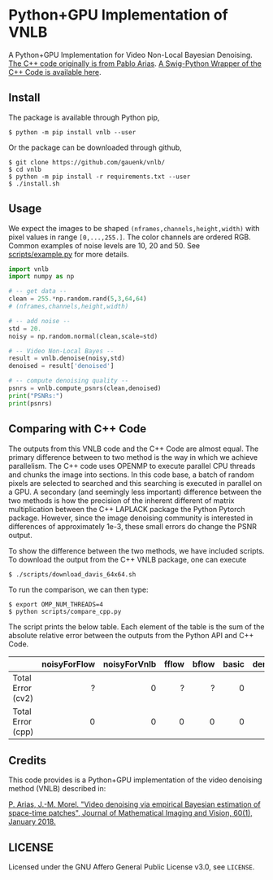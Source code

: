 Python+GPU Implementation of VNLB 
=========================================
A Python+GPU Implementation for Video Non-Local Bayesian Denoising. [The C++ code originally is from Pablo Arias](https://github.com/pariasm/vnlb). [A Swig-Python Wrapper of the C++ Code is available here](https://github.com/gauenk/svnlb).


Install
-------

The package is available through Python pip,

```
$ python -m pip install vnlb --user

```

Or the package can be downloaded through github,

```
$ git clone https://github.com/gauenk/vnlb/
$ cd vnlb
$ python -m pip install -r requirements.txt --user
$ ./install.sh
```

Usage
-----

We expect the images to be shaped `(nframes,channels,height,width)` with
pixel values in range `[0,...,255.]`. The color channels are ordered RGB. Common examples of noise levels are 10, 20 and 50. See [scripts/example.py](https://github.com/gauenk/pyvnlb/blob/master/scripts/example.py) for more details.

```python
import vnlb
import numpy as np

# -- get data --
clean = 255.*np.random.rand(5,3,64,64)
# (nframes,channels,height,width)

# -- add noise --
std = 20.
noisy = np.random.normal(clean,scale=std)

# -- Video Non-Local Bayes --
result = vnlb.denoise(noisy,std)
denoised = result['denoised']

# -- compute denoising quality --
psnrs = vnlb.compute_psnrs(clean,denoised)
print("PSNRs:")
print(psnrs)

```

Comparing with C++ Code
---

The outputs from this VNLB code and the C++ Code are almost equal. The primary difference between to two method is the way in which we achieve parallelism. The C++ code uses OPENMP to execute parallel CPU threads and chunks the image into sections. In this code base, a batch of random pixels are selected to searched and this searching is executed in parallel on a GPU. A secondary (and seemingly less important) difference between the two methods is how the precision of the inherent different of matrix multiplication between the C++ LAPLACK package the Python Pytorch package. However, since the image denoising community is interested in differences of approximately 1e-3, these small errors do change the PSNR output.

To show the difference between the two methods, we have included scripts. To download the output from the C++ VNLB package, one can execute

```
$ ./scripts/download_davis_64x64.sh
```

To run the comparison, we can then type:

```
$ export OMP_NUM_THREADS=4
$ python scripts/compare_cpp.py
```

The script prints the below table. Each element of the table is the sum of the absolute relative error between the outputs from the Python API and C++ Code.

|                   |   noisyForFlow |   noisyForVnlb |   fflow |   bflow |   basic |   denoised |
|:------------------|---------------:|---------------:|--------:|--------:|--------:|-----------:|
| Total Error (cv2) |    ? |              0 | ? |  ? |       0 |          0 |
| Total Error (cpp) |    0           |              0 |   0     |   0     |       0 |          0 |


Credits
--------

This code provides is a Python+GPU implementation of the video denoising method (VNLB) described in:

[P. Arias, J.-M. Morel. "Video denoising via empirical Bayesian estimation of
space-time patches", Journal of Mathematical Imaging and Vision, 60(1),
January 2018.](https://link.springer.com/article/10.1007%2Fs10851-017-0742-4)



LICENSE
-------

Licensed under the GNU Affero General Public License v3.0, see `LICENSE`.
